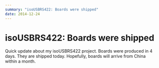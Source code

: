 ```yaml
---
summary: "isoUSBRS422: Boards were shipped"
date: 2014-12-24
---
```

# isoUSBRS422: Boards were shipped

Quick update about my isoUSBRS422 project. Boards were produced in 4 days.
They are shipped today. Hopefully, boards will arrive from China within a month.
